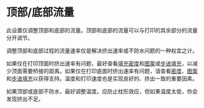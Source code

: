 顶部/底部流量
====
此设置仅调整顶部和底部的流量。顶部和底部的流量可以与打印的其余部分的流量分开调节。

调整顶部和底部过程的流量速率仅是解决挤出速率或不防水问题的一种权宜之计。

如果仅在打印顶面时挤出速率有问题，最好查看[填充密度](../infill/infill_sparse_density.md)和[图案](../infill/infill_pattern.md)或[步进填充](../infill/gradual_infill_steps.md)，以减少顶面需要桥接的距离。如果仅在打印底面时挤出速率有问题，请查看[密度](../support/support_infill_rate.md)、[图案](../support/support_pattern.md)和[步进填充](../support/gradual_support_infill_steps.md)以获得支持。温度和打印速度也是实现良好的、挤出一致的重要因素。

如果顶部或底部不防水，最好调整温度。应防止枕形效应，但如果温度太低，你会发现挤出不足。
